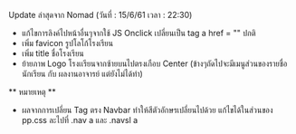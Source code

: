 
Update ล่าสุดจาก Nomad (วันที่ : 15/6/61 เวลา : 22:30)
- แก้ไขการลิงค์ไปหน้าอื่นๆจากใช้ JS Onclick เปลี่ยนเป็น tag a href = "" ปกติ
- เพิ่ม favicon รูปโลโก้โรงเรียน
- เพิ่ม title ชื่อโรงเรียน
- ย้ายภาพ Logo โรงเเรียนจากซ้ายบนไปตรงเกือบ Center (ข้างๆถัดไปจะมีเมนูส่วนของรายชื่อนักเรียน กับ ผลงานอาจารย์ แต่ยังไม่ได้ทำ)

** หมายเหตุ **
- ผลจากการเปลี่ยน Tag ตรง Navbar ทำให้สีตัวอักษรเปลี่ยนไปด้วย แก้ไขได้ในส่วนของ pp.css ละไปที่ .nav a และ .navsl a
